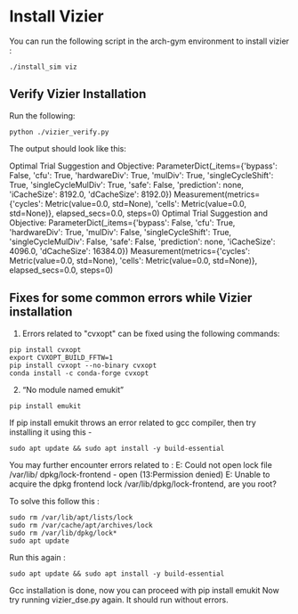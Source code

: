 # Install Vizier

You can run the following script in the arch-gym environment to install vizier :

```
./install_sim viz
```

## Verify Vizier Installation 
Run the following:
```
python ./vizier_verify.py
```

The output should look like this:

Optimal Trial Suggestion and Objective: ParameterDict(_items={'bypass': False, 'cfu': True, 'hardwareDiv': True, 'mulDiv': True, 'singleCycleShift': True, 'singleCycleMulDiv': True, 'safe': False, 'prediction': none, 'iCacheSize': 8192.0, 'dCacheSize': 8192.0}) Measurement(metrics={'cycles': Metric(value=0.0, std=None), 'cells': Metric(value=0.0, std=None)}, elapsed_secs=0.0, steps=0)
Optimal Trial Suggestion and Objective: ParameterDict(_items={'bypass': False, 'cfu': True, 'hardwareDiv': True, 'mulDiv': False, 'singleCycleShift': True, 'singleCycleMulDiv': False, 'safe': False, 'prediction': none, 'iCacheSize': 4096.0, 'dCacheSize': 16384.0}) Measurement(metrics={'cycles': Metric(value=0.0, std=None), 'cells': Metric(value=0.0, std=None)}, elapsed_secs=0.0, steps=0)

## Fixes for some common errors while Vizier installation 
1. Errors related to "cvxopt" can be fixed using the following commands:
```
pip install cvxopt
export CVXOPT_BUILD_FFTW=1
pip install cvxopt --no-binary cvxopt
conda install -c conda-forge cvxopt
```

2. “No module named emukit”
```
pip install emukit
```

If pip install emukit throws an error related to gcc compiler, then try installing it using this -
```
sudo apt update && sudo apt install -y build-essential
```

You may further encounter errors related to : E: Could not open lock file /var/lib/ dpkg/lock-frontend - open (13:Permission denied) E: Unable to acquire the dpkg frontend lock /var/lib/dpkg/lock-frontend, are you root?

To solve this follow this :
```
sudo rm /var/lib/apt/lists/lock
sudo rm /var/cache/apt/archives/lock
sudo rm /var/lib/dpkg/lock*
sudo apt update
```
Run this again : 
```
sudo apt update && sudo apt install -y build-essential 
```

Gcc installation is done, now you can proceed with pip install emukit 
Now try running vizier_dse.py again. It should run without errors. 
